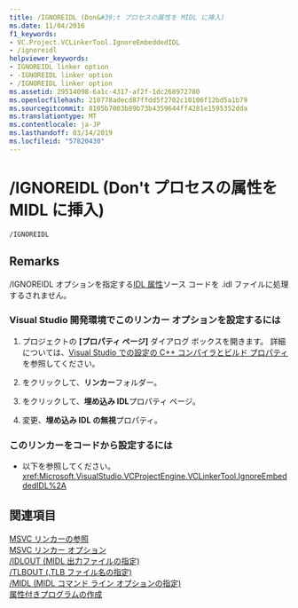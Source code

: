 ```yaml
---
title: /IGNOREIDL (Don&#39;t プロセスの属性を MIDL に挿入)
ms.date: 11/04/2016
f1_keywords:
- VC.Project.VCLinkerTool.IgnoreEmbeddedIDL
- /ignoreidl
helpviewer_keywords:
- IGNOREIDL linker option
- -IGNOREIDL linker option
- /IGNOREIDL linker option
ms.assetid: 29514098-6a1c-4317-af2f-1dc268972780
ms.openlocfilehash: 210778adecd87ffdd5f2702c10106f12bd5a1b79
ms.sourcegitcommit: 8105b7003b89b73b4359644ff4281e1595352dda
ms.translationtype: MT
ms.contentlocale: ja-JP
ms.lasthandoff: 03/14/2019
ms.locfileid: "57820430"
---
```

# <a name="ignoreidl-don39t-process-attributes-into-midl"></a>/IGNOREIDL (Don&#39;t プロセスの属性を MIDL に挿入)

```
/IGNOREIDL
```

## <a name="remarks"></a>Remarks

/IGNOREIDL オプションを指定する[IDL 属性](../../windows/idl-attributes.md)ソース コードを .idl ファイルに処理するされません。

### <a name="to-set-this-linker-option-in-the-visual-studio-development-environment"></a>Visual Studio 開発環境でこのリンカー オプションを設定するには

1. プロジェクトの **[プロパティ ページ]** ダイアログ ボックスを開きます。 詳細については、[Visual Studio での設定の C++ コンパイラとビルド プロパティ](../working-with-project-properties.md)を参照してください。

1. をクリックして、**リンカー**フォルダー。

1. をクリックして、**埋め込み IDL**プロパティ ページ。

1. 変更、**埋め込み IDL の無視**プロパティ。

### <a name="to-set-this-linker-option-programmatically"></a>このリンカーをコードから設定するには

- 以下を参照してください。<xref:Microsoft.VisualStudio.VCProjectEngine.VCLinkerTool.IgnoreEmbeddedIDL%2A>

## <a name="see-also"></a>関連項目

[MSVC リンカーの参照](linking.md)<br/>
[MSVC リンカー オプション](linker-options.md)<br/>
[/IDLOUT (MIDL 出力ファイルの指定)](idlout-name-midl-output-files.md)<br/>
[/TLBOUT (.TLB ファイル名の指定)](tlbout-name-dot-tlb-file.md)<br/>
[/MIDL (MIDL コマンド ライン オプションの指定)](midl-specify-midl-command-line-options.md)<br/>
[属性付きプログラムの作成](../../windows/building-an-attributed-program.md)
